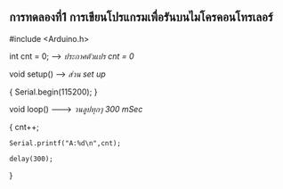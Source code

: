 ## การทดลองที่1 การเขียนโปรแกรมเพื่อรันบนไมโครคอนโทรเลอร์
#include <Arduino.h>  

int cnt = 0;       --> *ประกาศตัวแปร cnt = 0*

void setup()      --> *ส่วน set up*

{
	Serial.begin(115200);
}


void loop()         ---> *วนลูปทุกๆ 300 mSec*

{
	cnt++;
	
	Serial.printf("A:%d\n",cnt);
	
	delay(300);
	
}

